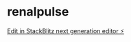 # renalpulse

[Edit in StackBlitz next generation editor ⚡️](https://stackblitz.com/~/github.com/azharcls/renalpulse)